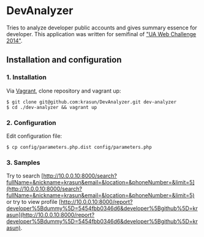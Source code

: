 # DevAnalyzer

Tries to analyze developer public accounts and gives summary essence for developer. This application 
was written for semifinal of ["UA Web Challenge 2014"](http://uawebchallenge.com/).

## Installation and configuration
    
### 1. Installation
    
Via [Vagrant](https://www.vagrantup.com/), clone repository and vagrant up: 

    $ git clone git@github.com:krasun/DevAnalyzer.git dev-analyzer
    $ cd ./dev-analyzer && vagrant up
    
### 2. Configuration 
    
Edit configuration file: 
    
    $ cp config/parameters.php.dist config/parameters.php

### 3. Samples 

Try to search [http://10.0.0.10:8000/search?fullName=&nickname=krasun&email=&location=&phoneNumber=&limit=5](http://10.0.0.10:8000/search?fullName=&nickname=krasun&email=&location=&phoneNumber=&limit=5) or 
try to view profile [http://10.0.0.10:8000/report?developer%5Bdummy%5D=5454fbb0346d6&developer%5Bgithub%5D=krasun](http://10.0.0.10:8000/report?developer%5Bdummy%5D=5454fbb0346d6&developer%5Bgithub%5D=krasun).